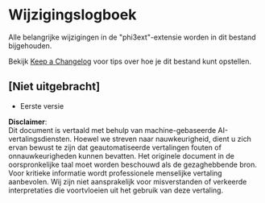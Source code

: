 # Wijzigingslogboek

Alle belangrijke wijzigingen in de "phi3ext"-extensie worden in dit bestand bijgehouden.

Bekijk [Keep a Changelog](http://keepachangelog.com/) voor tips over hoe je dit bestand kunt opstellen.

## [Niet uitgebracht]

- Eerste versie

**Disclaimer**:  
Dit document is vertaald met behulp van machine-gebaseerde AI-vertalingsdiensten. Hoewel we streven naar nauwkeurigheid, dient u zich ervan bewust te zijn dat geautomatiseerde vertalingen fouten of onnauwkeurigheden kunnen bevatten. Het originele document in de oorspronkelijke taal moet worden beschouwd als de gezaghebbende bron. Voor kritieke informatie wordt professionele menselijke vertaling aanbevolen. Wij zijn niet aansprakelijk voor misverstanden of verkeerde interpretaties die voortvloeien uit het gebruik van deze vertaling.